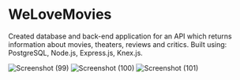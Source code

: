 **<h1>WeLoveMovies</h1>**

Created database and back-end application for an API which returns information about movies, theaters, reviews and critics. Built using: PostgreSQL, Node.js, Express.js, Knex.js.

![Screenshot (99)](https://github.com/alecluis/WeLoveMovies/assets/143030955/22bae0d0-2744-4bb5-8fd3-d33d4e0e8524)
![Screenshot (100)](https://github.com/alecluis/WeLoveMovies/assets/143030955/ade40fd6-a92d-4528-ab5b-ec963caa408e)
![Screenshot (101)](https://github.com/alecluis/WeLoveMovies/assets/143030955/0c50c82a-d222-430b-9fda-b42e131e4734)


